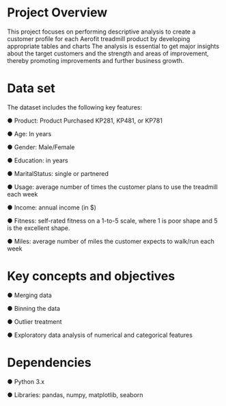 # Project Overview
This project focuses on performing descriptive analysis to create a customer profile for each Aerofit treadmill product by developing appropriate tables and charts
The analysis is essential to get major insights about the target customers and the strength and areas of improvement, thereby promoting improvements and further business growth.

# Data set
The dataset includes the following key features:

● Product: Product Purchased KP281, KP481, or KP781

● Age: In years

● Gender: Male/Female

● Education: in years

● MaritalStatus: single or partnered

● Usage: average number of times the customer plans to use the treadmill each week

● Income: annual income (in $)

● Fitness: self-rated fitness on a 1-to-5 scale, where 1 is poor shape and 5 is the excellent shape.

● Miles: average number of miles the customer expects to walk/run each week

# Key concepts and objectives

● Merging data

● Binning the data

● Outlier treatment

● Exploratory data analysis of numerical and categorical features

# Dependencies

● Python 3.x

● Libraries: pandas, numpy, matplotlib, seaborn

